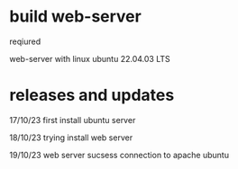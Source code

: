 # build web-server
reqiured

web-server with linux ubuntu 22.04.03 LTS 
	
# releases and updates
17/10/23 first install ubuntu server

18/10/23 trying install web server

19/10/23 web server sucsess connection to apache ubuntu

